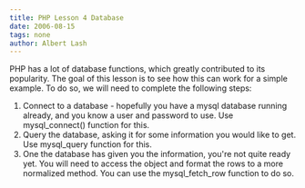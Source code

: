 ```yaml
---
title: PHP Lesson 4 Database
date: 2006-08-15
tags: none
author: Albert Lash
---
```

<p>PHP has a lot of database functions, which greatly contributed to its popularity. The goal of this lesson is to see how this can work for a simple example. To do so, we will need to complete the following steps:</p><ol>    <li>Connect to a database - hopefully you have a mysql database running already, and you know a user and password to use. Use mysql_connect() function for this. </li>    <li>Query the database, asking it for some information you would like to get. Use mysql_query function for this. </li>    <li>One the database has given you the information, you're not quite ready yet. You will need to access the object and format the rows to a more normalized method. You can use the mysql_fetch_row function to do so. </li></ol>

